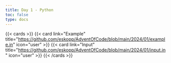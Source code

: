 ```yaml
---
title: Day 1 - Python
toc: false
type: docs
---
```



{{< cards >}}
{{< card link="Example" title="https://github.com/eskopp/AdventOfCode/blob/main/2024/01/example.in" icon="user" >}}
{{< card link="Input" title="https://github.com/eskopp/AdventOfCode/blob/main/2024/01/input.in" icon="user" >}}
{{< /cards >}}
